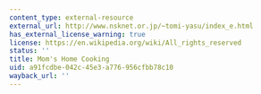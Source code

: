 ```yaml
---
content_type: external-resource
external_url: http://www.nsknet.or.jp/~tomi-yasu/index_e.html
has_external_license_warning: true
license: https://en.wikipedia.org/wiki/All_rights_reserved
status: ''
title: Mom's Home Cooking
uid: a91fcdbe-042c-45e3-a776-956cfbb78c10
wayback_url: ''
---
```

